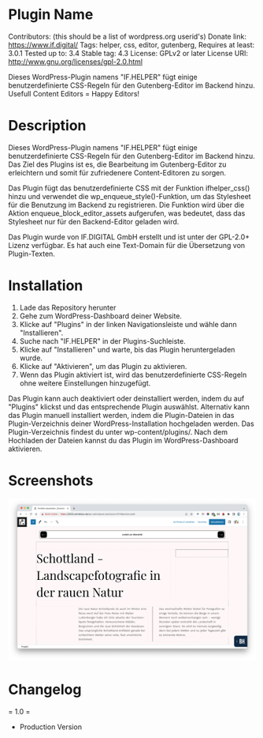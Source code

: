 # Plugin Name #
Contributors: (this should be a list of wordpress.org userid's)
Donate link: https://www.if.digital/
Tags: helper, css, editor, gutenberg,
Requires at least: 3.0.1
Tested up to: 3.4
Stable tag: 4.3
License: GPLv2 or later
License URI: http://www.gnu.org/licenses/gpl-2.0.html

Dieses WordPress-Plugin namens "IF.HELPER" fügt einige benutzerdefinierte CSS-Regeln für den Gutenberg-Editor im Backend hinzu. Usefull Content Editors = Happy Editors!

# Description #

Dieses WordPress-Plugin namens "IF.HELPER" fügt einige benutzerdefinierte CSS-Regeln für den Gutenberg-Editor im Backend hinzu. Das Ziel des Plugins ist es, die Bearbeitung im Gutenberg-Editor zu erleichtern und somit für zufriedenere Content-Editoren zu sorgen.

Das Plugin fügt das benutzerdefinierte CSS mit der Funktion ifhelper_css() hinzu und verwendet die wp_enqueue_style()-Funktion, um das Stylesheet für die Benutzung im Backend zu registrieren. Die Funktion wird über die Aktion enqueue_block_editor_assets aufgerufen, was bedeutet, dass das Stylesheet nur für den Backend-Editor geladen wird.

Das Plugin wurde von IF.DIGITAL GmbH erstellt und ist unter der GPL-2.0+ Lizenz verfügbar. Es hat auch eine Text-Domain für die Übersetzung von Plugin-Texten.

# Installation #

1. Lade das Repository herunter
2. Gehe zum WordPress-Dashboard deiner Website.
3. Klicke auf "Plugins" in der linken Navigationsleiste und wähle dann "Installieren".
4. Suche nach "IF.HELPER" in der Plugins-Suchleiste.
5. Klicke auf "Installieren" und warte, bis das Plugin heruntergeladen wurde.
6. Klicke auf "Aktivieren", um das Plugin zu aktivieren.
7. Wenn das Plugin aktiviert ist, wird das benutzerdefinierte CSS-Regeln ohne weitere Einstellungen hinzugefügt.

Das Plugin kann auch deaktiviert oder deinstalliert werden, indem du auf "Plugins" klickst und das entsprechende Plugin auswählst.
Alternativ kann das Plugin manuell installiert werden, indem die Plugin-Dateien in das Plugin-Verzeichnis deiner WordPress-Installation hochgeladen werden. Das Plugin-Verzeichnis findest du unter wp-content/plugins/. Nach dem Hochladen der Dateien kannst du das Plugin im WordPress-Dashboard aktivieren.

# Screenshots #

![Beispiel aus einem WordPress System](/assets/screenshot.png)

# Changelog #

= 1.0 =
* Production Version

